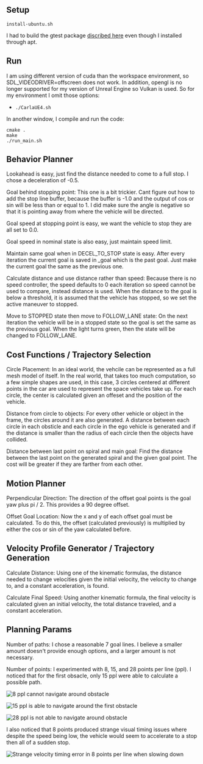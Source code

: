 ## Setup

```
install-ubuntu.sh
```
I had to build the gtest package [discribed here](https://stackoverflow.com/questions/24295876/cmake-cannot-find-googletest-required-library-in-ubuntu) even though I installed through apt.

## Run

I am using different version of cuda than the workspace environment, so SDL_VIDEODRIVER=offscreen does not work. In addition, opengl is no longer supported for my version of Unreal Engine so Vulkan is used. So for my environment I omit those options:

* `./CarlaUE4.sh`

In another window, I compile and run the code:
```
cmake .
make
./run_main.sh
```

## Behavior Planner

Lookahead is easy, just find the distance needed to come to a full stop. I chose a deceleration of -0.5.

Goal behind stopping point:
This one is a bit trickier. Cant figure out how to add the stop line buffer, because the buffer is -1.0 and the output of cos or sin will be less than or equal to 1. I did make sure the angle is negative so that it is pointing away from where the vehicle will be directed.

Goal speed at stopping point is easy, we want the vehicle to stop they are all set to 0.0.

Goal speed in nominal state is also easy, just maintain speed limit.

Maintain same goal when in DECEL_TO_STOP state is easy. After every iteration the current goal is saved in _goal which is the past goal. Just make the current goal the same as the previous one.

Calculate distance and use distance rather than speed:
Because there is no speed controller, the speed defaults to 0 each iteration so speed cannot be used to compare, instead distance is used. When the distance to the goal is below a threshold, it is assumed that the vehicle has stopped, so we set the active maneuver to stopped. 

Move to STOPPED state then move to FOLLOW_LANE state:
On the next iteration the vehicle will be in a stopped state so the goal is set the same as the previous goal. When the light turns green, then the state will be changed to FOLLOW_LANE.

## Cost Functions / Trajectory Selection

Circle Placement:
In an ideal world, the vehcile can be represented as a full mesh model of itself. In the real world, that takes too much computation, so a few simple shapes are used, in this case, 3 circles centered at different points in the car are used to represent the space vehicles take up. For each circle, the center is calculated given an offeset and the position of the vehicle.

Distance from circle to objects:
For every other vehicle or object in the frame, the circles around it are also generated. A distance between each circle in each obsticle and each circle in the ego vehicle is generated and if the distance is smaller than the radius of each circle then the objects have collided.

Distance between last point on spiral and main goal:
Find the distance between the last point on the generated spiral and the given goal point. The cost will be greater if they are farther from each other.

## Motion Planner

Perpendicular Direction:
The direction of the offset goal points is the goal yaw plus pi / 2. This provides a 90 degree offset.

Offset Goal Location:
Now the x and y of each offset goal must be calculated. To do this, the offset (calculated previously) is multiplied by either the cos or sin of the yaw calculated before.

## Velocity Profile Generator / Trajectory Generation

Calculate Distance:
Using one of the kinematic formulas, the distance needed to change velocities given the initial velocity, the velocity to change to, and a constant acceleration, is found.

Calculate Final Speed:
Using another kinematic formula, the final velocity is calculated given an initial velocity, the total distance traveled, and a constant acceleration.


## Planning Params

Number of paths:
I chose a reasonable 7 goal lines. I believe a smaller amount doesn't provide enough options, and a larger amount is not necessary. 

Number of points:
I experimented with 8, 15, and 28 points per line (ppl). I noticed that for the first obsacle, only 15 ppl were able to calculate a possible path.

![8 ppl cannot navigate around obstacle](Images/Planning_spiral_8_points1.gif)

![15 ppl is able to navigate around the first obstacle](Images/Planning_spiral_15_points1.gif)

![28 ppl is not able to navigate around obstacle](Images/Planning_spiral_28_points1.gif)
 
I also noticed that 8 points produced strange visual timing issues where despite the speed being low, the vehicle would seem to accelerate to a stop then all of a sudden stop.

![Strange velocity timing error in 8 points per line when slowing down](Images/Planning_spiral_8_points2.gif)

